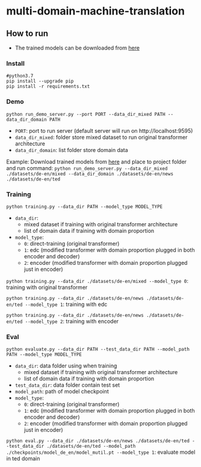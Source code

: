 # multi-domain-machine-translation

## How to run

- The trained models can be downloaded from  <a href='https://drive.google.com/file/d/1CA0FV9Dnu0xsL6v5OurE_KIOTOR2z_tE/view?usp=sharing'>here</a>

### Install 

    #python3.7
    pip install --upgrade pip
    pip install -r requirements.txt

### Demo
    
    python run_demo_server.py --port PORT --data_dir_mixed PATH --data_dir_domain PATH

- `PORT`: port to run server (default server will run on http://localhost:9595)
- `data_dir_mixed`: folder store mixed dataset to run original transformer architecture
- `data_dir_domain`: list folder store domain data

Example: Download trained models from <a href='https://drive.google.com/file/d/1CA0FV9Dnu0xsL6v5OurE_KIOTOR2z_tE/view?usp=sharing'>here</a> and place to project folder and run command:
`python run_demo_server.py --data_dir_mixed ./datasets/de-en/mixed --data_dir_domain ./datasets/de-en/news ./datasets/de-en/ted` 

### Training
    
    python training.py --data_dir PATH --model_type MODEL_TYPE

- `data_dir`:
  - mixed dataset if training with original transformer architecture
  - list of domain data if training with domain proportion
- `model_type`:
  + `0`: direct-training (original transformer)
  + `1`: edc (modified transformer with domain proportion plugged in both encoder and decoder)
  + `2`: encoder (modified transformer with domain proportion plugged just in encoder)

`python training.py --data_dir ./datasets/de-en/mixed --model_type 0`: training with original transformer

`python training.py --data_dir ./datasets/de-en/news ./datasets/de-en/ted --model_type 1`: training with edc

`python training.py --data_dir ./datasets/de-en/news ./datasets/de-en/ted --model_type 2`: training with encoder



### Eval
    
    python evaluate.py --data_dir PATH --test_data_dir PATH --model_path PATH --model_type MODEL_TYPE
- `data_dir`: data folder using when training
  - mixed dataset if training with original transformer architecture
  - list of domain data if training with domain proportion
- `test_data_dir`: data folder contain test set
- `model_path`: path of model checkpoint
- `model_type`:
  + `0`: direct-training (original transformer)
  + `1`: edc (modified transformer with domain proportion plugged in both encoder and decoder)
  + `2`: encoder (modified transformer with domain proportion plugged just in encoder)

`python eval.py --data_dir ./datasets/de-en/news ./datasets/de-en/ted --test_data_dir ./datasets/de-en/ted --model_path ./checkpoints/model_de_en/model_mutil.pt --model_type 1`: evaluate model in ted domain
